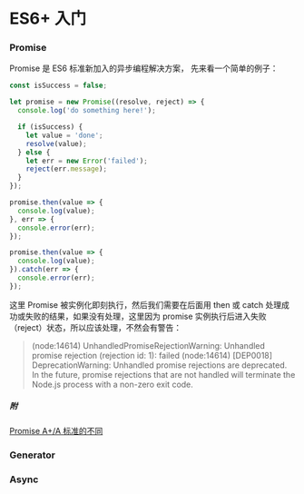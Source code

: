 # ES6+ 入门

### Promise

Promise 是 ES6 标准新加入的异步编程解决方案，
先来看一个简单的例子：

```js
const isSuccess = false;

let promise = new Promise((resolve, reject) => {
  console.log('do something here!');

  if (isSuccess) {
    let value = 'done';
    resolve(value);
  } else {
    let err = new Error('failed');
    reject(err.message);
  }
});

promise.then(value => {
  console.log(value);
}, err => {
  console.error(err);
});

promise.then(value => {
  console.log(value);
}).catch(err => {
  console.error(err);
});
```
这里 Promise 被实例化即刻执行，然后我们需要在后面用 then 或 catch 处理成功或失败的结果，如果没有处理，这里因为 promise 实例执行后进入失败（reject）状态，所以应该处理，不然会有警告：

> (node:14614) UnhandledPromiseRejectionWarning: Unhandled promise rejection (rejection id: 1): failed
> (node:14614) [DEP0018] DeprecationWarning: Unhandled promise rejections are deprecated. In the future, promise rejections that are not handled will terminate the Node.js process with a non-zero exit code.

##### 附

[Promise A+/A 标准的不同](https://promisesaplus.com/differences-from-promises-a)

### Generator

### Async